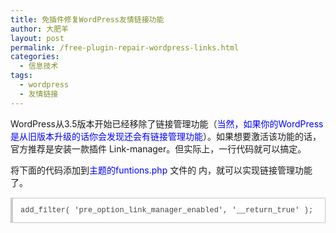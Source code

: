 ```yaml
---
title: 免插件修复WordPress友情链接功能
author: 大肥羊
layout: post
permalink: /free-plugin-repair-wordpress-links.html
categories:
  - 信息技术
tags:
  - wordpress
  - 友情链接
---
```

WordPress从3.5版本开始已经移除了链接管理功能（<span style="color: #0000ff;">当然，如果你的WordPress是从旧版本升级的话你会发现还会有链接管理功能</span>）。如果想要激活该功能的话，官方推荐是安装一款插件 Link-manager。但实际上，一行代码就可以搞定。  


  
将下面的代码添加到<span style="color: #0000ff;">主题的funtions.php</span> 文件的<span style="color: #ff0000;"><?php  ?> </span>内，就可以实现链接管理功能了。

<pre style="margin:15px 0;font:100 12px/18px monaco, andale mono, courier new;padding:10px 12px;border:#ccc 1px solid;border-left-width:4px;background-color:#fefefe;box-shadow:0 0 4px #eee;word-break:break-all;word-wrap:break-word;color:#444">add_filter( 'pre_option_link_manager_enabled', '__return_true' ); </pre>